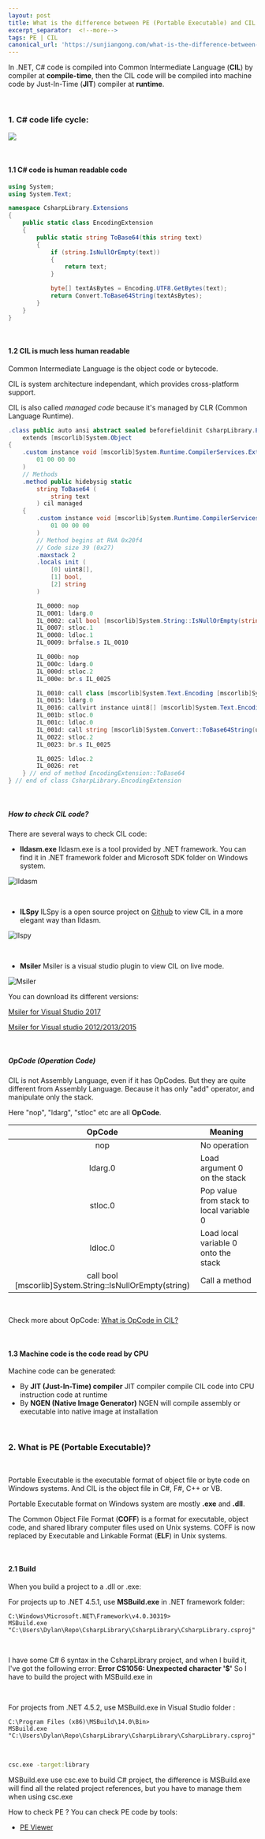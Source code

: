 ```yaml
---
layout: post
title: What is the difference between PE (Portable Executable) and CIL (Common Intermediate Language)?
excerpt_separator:  <!--more-->
tags: PE | CIL
canonical_url: 'https://sunjiangong.com/what-is-the-difference-between-pe-(portable-executable)-and-cil-(common-intermediate-language)/'
---
```


In .NET, C# code is compiled into Common Intermediate Language (**CIL**) by compiler at **compile-time**, then the CIL code will be compiled into machine code by Just-In-Time (**JIT**) compiler at **runtime**.

<!--more-->

<br/>

### 1. C# code life cycle: ###

![](./../../../assets/images/PE_CIL/code_lifecycle.png)

<br/>

#### 1.1 C# code is human readable code ####

```csharp
using System;
using System.Text;

namespace CsharpLibrary.Extensions
{
    public static class EncodingExtension
    {
        public static string ToBase64(this string text)
        {
            if (string.IsNullOrEmpty(text))
            {
                return text;
            }

            byte[] textAsBytes = Encoding.UTF8.GetBytes(text);
            return Convert.ToBase64String(textAsBytes);
        }
    }
}
```

<br/>

#### 1.2 CIL is much less human readable ####

Common Intermediate Language is the object code or bytecode.

CIL is system architecture independant, which provides cross-platform support.

CIL is also called *managed code* because it's managed by CLR (Common Language Runtime).

```csharp
.class public auto ansi abstract sealed beforefieldinit CsharpLibrary.EncodingExtension
	extends [mscorlib]System.Object
{
	.custom instance void [mscorlib]System.Runtime.CompilerServices.ExtensionAttribute::.ctor() = (
		01 00 00 00
	)
	// Methods
	.method public hidebysig static 
		string ToBase64 (
			string text
		) cil managed 
	{
		.custom instance void [mscorlib]System.Runtime.CompilerServices.ExtensionAttribute::.ctor() = (
			01 00 00 00
		)
		// Method begins at RVA 0x20f4
		// Code size 39 (0x27)
		.maxstack 2
		.locals init (
			[0] uint8[],
			[1] bool,
			[2] string
		)

		IL_0000: nop
		IL_0001: ldarg.0
		IL_0002: call bool [mscorlib]System.String::IsNullOrEmpty(string)
		IL_0007: stloc.1
		IL_0008: ldloc.1
		IL_0009: brfalse.s IL_0010

		IL_000b: nop
		IL_000c: ldarg.0
		IL_000d: stloc.2
		IL_000e: br.s IL_0025

		IL_0010: call class [mscorlib]System.Text.Encoding [mscorlib]System.Text.Encoding::get_UTF8()
		IL_0015: ldarg.0
		IL_0016: callvirt instance uint8[] [mscorlib]System.Text.Encoding::GetBytes(string)
		IL_001b: stloc.0
		IL_001c: ldloc.0
		IL_001d: call string [mscorlib]System.Convert::ToBase64String(uint8[])
		IL_0022: stloc.2
		IL_0023: br.s IL_0025

		IL_0025: ldloc.2
		IL_0026: ret
	} // end of method EncodingExtension::ToBase64
} // end of class CsharpLibrary.EncodingExtension
```

<br/>

##### How to check CIL code? #####

There are several ways to check CIL code:

*  <b>Ildasm.exe</b>
Ildasm.exe is a tool provided by .NET framework. You can find it in .NET framework folder and Microsoft SDK folder on Windows system.

![Ildasm](./../../../assets/images/PE_CIL/Ildasm.PNG)

<br />

*  <b>ILSpy</b>
ILSpy is a open source project on [Github](https://github.com/icsharpcode/ILSpy) to view CIL in a more elegant way than Ildasm.

![Ilspy](./../../../assets/images/PE_CIL/Ilspy.PNG)

<br />

* <b>Msiler</b>
Msiler is a visual studio plugin to view CIL on live mode.

![Msiler](./../../../assets/images/PE_CIL/Msiler.PNG)

You can download its different versions:

[Msiler for Visual Studio 2017](https://marketplace.visualstudio.com/items?itemName=segrived.msiler2017)

[Msiler for Visual studio 2012/2013/2015](https://marketplace.visualstudio.com/items?itemName=segrived.Msiler)

<br />

##### OpCode (Operation Code) #####

CIL is not Assembly Language, even if it has OpCodes. But they are quite different from Assembly Language. Because it has only "add" operator, and manipulate only the stack.


Here "nop", "ldarg", "stloc" etc are all **OpCode**.


| OpCode | Meaning |
| :---: | --- |
| nop | No operation |
| ldarg.0 | Load argument 0 on the stack |
| stloc.0 | Pop value from stack to local variable 0 |
| ldloc.0 | Load local variable 0 onto the stack |
| call bool [mscorlib]System.String::IsNullOrEmpty(string) | Call a method |

<br/>

Check more about OpCode: [What is OpCode in CIL?](./2010-12-03-What-is-Operation-Code-in-CIL.md)

<br/>

#### 1.3 Machine code is the code read by CPU ####


Machine code can be generated:
* By <b>JIT (Just-In-Time) compiler</b>
JIT compiler compile CIL code into CPU instruction code at runtime
* By <b>NGEN (Native Image Generator)</b>
NGEN will compile assembly or executable into native image at installation

<br/>

### 2. What is PE (Portable Executable)? ###

<br />

Portable Executable is the executable format of object file or byte code on Windows systems. And CIL is the object file in C#, F#, C++ or VB.

Portable Executable format on Windows system are mostly <b>.exe</B> and <b>.dll</b>.

The Common Object File Format (<b>COFF</b>) is a format for executable, object code, and shared library computer files used on Unix systems. COFF is now replaced by Executable and Linkable Format (<b>ELF</b>) in Unix systems.

<br/>

#### 2.1 Build ####

When you build a project to a .dll or .exe:

For projects up to .NET 4.5.1, use <b>MSBuild.exe</b> in .NET framework folder:

```
C:\Windows\Microsoft.NET\Framework\v4.0.30319>
MSBuild.exe "C:\Users\Dylan\Repo\CsharpLibrary\CsharpLibrary\CsharpLibrary.csproj"
```

<br />

I have some C# 6 syntax in the CsharpLibrary project, and when I build it, I've got the following error:
<b>Error CS1056: Unexpected character '$'</b>
So I have to build the project with MSBuild.exe in 

<br />

For projects from .NET 4.5.2, use MSBuild.exe in Visual Studio folder :
```
C:\Program Files (x86)\MSBuild\14.0\Bin>
MSBuild.exe "C:\Users\Dylan\Repo\CsharpLibrary\CsharpLibrary\CsharpLibrary.csproj"
```

<br />

```cmd
csc.exe -target:library
```

MSBuild.exe use csc.exe to build C# project, the difference is MSBuild.exe will find all the related project references, but you have to manage them when using csc.exe


How to check PE ?
You can check PE code by tools:
* [PE Viewer](https://github.com/YajS/NikPEViewer)

